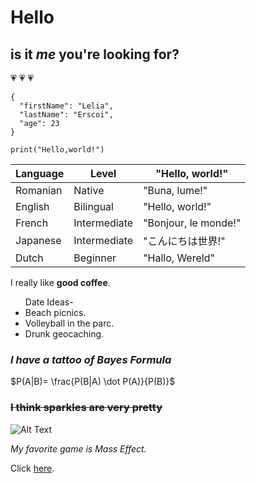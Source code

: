 
# Hello
## is it *me* you're looking for?
:heartpulse: :heartpulse: :heartpulse:

```
{
  "firstName": "Lelia",
  "lastName": "Erscoi",
  "age": 23
}
```

`print("Hello,world!")`

| Language | Level        | "Hello, world!"      |
|----------|--------------|----------------------|
| Romanian | Native       | "Buna, lume!"        |
| English  | Bilingual    | "Hello, world!"      |
| French   | Intermediate | "Bonjour, le monde!" |
| Japanese | Intermediate | "こんにちは世界!"    |
| Dutch    | Beginner     | "Hallo, Wereld"      |

I really like  **good coffee**.

<ul> Date Ideas-
    <li>Beach picnics. </li>
    <li>Volleyball in the parc. </li>
    <li>Drunk geocaching. </li>
</ul>    

### _I have a tattoo of Bayes Formula_
$P(A|B)= \frac{P(B|A) \dot P(A)}{P(B)}$


### ~~I think sparkles are very pretty~~
![Alt Text](https://media.giphy.com/media/ySvZaRKnzCdvG/giphy.gif)


_My favorite game is Mass Effect._

Click [here](https://www.youtube.com/watch?v=rh8ayPFB-3E).


